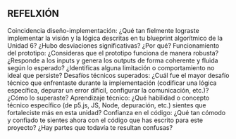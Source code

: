 REFELXIÓN
-
Coincidencia diseño-implementación: ¿Qué tan fielmente lograste implementar la visión y la lógica descritas en tu blueprint algorítmico de la Unidad 6? ¿Hubo desviaciones significativas? ¿Por qué?
Funcionamiento del prototipo: ¿Consideras que el prototipo funciona de manera robusta? ¿Responde a los inputs y genera los outputs de forma coherente y fluida según lo esperado? ¿Identificas alguna limitación o comportamiento no ideal que persiste?
Desafíos técnicos superados: ¿Cuál fue el mayor desafío técnico que enfrentaste durante la implementación (codificar una lógica específica, depurar un error difícil, configurar la comunicación, etc.)? ¿Cómo lo superaste?
Aprendizaje técnico: ¿Qué habilidad o concepto técnico específico (de p5.js, JS, Node, depuración, etc.) sientes que fortaleciste más en esta unidad?
Confianza en el código: ¿Qué tan cómodo y confiado te sientes ahora con el código que has escrito para este proyecto? ¿Hay partes que todavía te resultan confusas?
